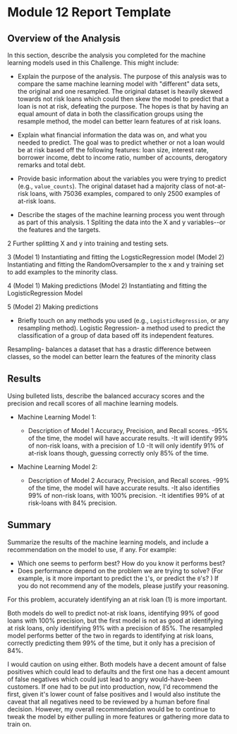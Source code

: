 # Module 12 Report Template

## Overview of the Analysis

In this section, describe the analysis you completed for the machine learning models used in this Challenge. This might include:

* Explain the purpose of the analysis.
The purpose of this analysis was to compare the same machine learning model with "different" data sets, the original and one resampled. The original dataset is heavily skewed towards not risk loans which could then skew the model to predict that a loan is not at risk, defeating the purpose. The hopes is that by having an equal amount of data in both the classification groups using the resample method, the model can better learn features of at risk loans.

* Explain what financial information the data was on, and what you needed to predict.
The goal was to predict whether or not a loan would be at risk based off the following features: loan size, interest rate, borrower income, debt to income ratio, number of accounts, derogatory remarks and total debt. 

* Provide basic information about the variables you were trying to predict (e.g., `value_counts`).
The original dataset had a majority class of not-at-risk loans, with 75036 examples, compared to only 2500 examples of at-risk loans. 

* Describe the stages of the machine learning process you went through as part of this analysis.
1 Spliting the data into the X and y variables--or the features and the targets.

2 Further splitting X and y into training and testing sets. 

3 (Model 1) Instantiating and fitting the LogsticRegression model
  (Model 2) Instantiating and fitting the RandomOversampler to the x and y training set to add examples to the minority class.

4 (Model 1) Making predictions
  (Model 2) Instantiating and fitting the LogisticRegression Model 

5 (Model 2) Making predictions 

* Briefly touch on any methods you used (e.g., `LogisticRegression`, or any resampling method).
Logistic Regression- a method used to predict the classification of a group of data based off its independent features. 

Resampling- balances a dataset that has a drastic difference between classes, so the model can better learn the features of the minority class
## Results

Using bulleted lists, describe the balanced accuracy scores and the precision and recall scores of all machine learning models.

* Machine Learning Model 1:
  * Description of Model 1 Accuracy, Precision, and Recall scores.
-95% of the time, the model will have accurate results. 
-It will identify 99% of non-risk loans, with a precision of 1.0
-It will only identify 91% of at-risk loans though, guessing correctly only 85% of the time.

* Machine Learning Model 2:
  * Description of Model 2 Accuracy, Precision, and Recall scores.
-99% of the time, the model will have accurate results. 
-It also identifies 99% of non-risk loans, with 100% precision. 
-It identifies 99% of at risk-loans with 84% precision. 


## Summary

Summarize the results of the machine learning models, and include a recommendation on the model to use, if any. For example:
* Which one seems to perform best? How do you know it performs best?
* Does performance depend on the problem we are trying to solve? (For example, is it more important to predict the `1`'s, or predict the `0`'s? )
If you do not recommend any of the models, please justify your reasoning.

For this problem, accurately identifying an at risk loan (1) is more important.

Both models do well to predict not-at risk loans, identifying 99% of good loans with 100% precision, but the first model is not as good at identifying at risk loans, only identifying 91% with a precision of 85%. The resampled model performs better of the two in regards to identifying at risk loans, correctly predicting them 99% of the time, but it only has a precision of 84%. 

I would caution on using either. Both models have a decent amount of false positives which could lead to defaults and the first one has a decent amount of false negatives which could just lead to angry would-have-been customers. If one had to be put into production, now, I'd recommend the first, given it's lower count of false positives and I would also institute the caveat that all negatives need to be reviewed by a human before final decision. However, my overall recommendation would be to continue to tweak the model by either pulling in more features or gathering more data to train on. 



